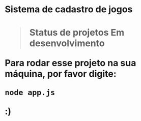 <h1>Sistema de cadastro de jogos<h1>

> Status de projetos Em desenvolvimento

Para rodar esse projeto na sua máquina, por favor digite:

```
node app.js
```

:)